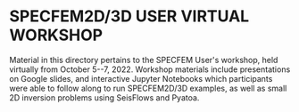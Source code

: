 # SPECFEM2D/3D USER VIRTUAL WORKSHOP

Material in this directory pertains to the SPECFEM User's workshop, held 
virtually from October 5--7, 2022. Workshop materials include presentations 
on Google slides, and interactive Jupyter Notebooks which participants
were able to follow along to run SPECFEM2D/3D examples, as well as small 2D
inversion problems using SeisFlows and Pyatoa.

